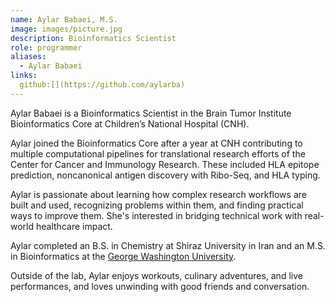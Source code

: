 ```yaml
---
name: Aylar Babaei, M.S.
image: images/picture.jpg
description: Bioinformatics Scientist
role: programmer
aliases:
  - Aylar Babaei
links:
  github:[](https://github.com/aylarba)
---
```


Aylar Babaei is a Bioinformatics Scientist in the Brain Tumor Institute Bioinformatics Core at Children’s National Hospital (CNH).

Aylar joined the Bioinformatics Core after a year at CNH contributing to multiple computational pipelines for translational research efforts of the Center for Cancer and Immunology Research.
These included HLA epitope prediction, noncanonical antigen discovery with Ribo-Seq, and  HLA typing.

Aylar is passionate about learning how complex research workflows are built and used, recognizing problems within them, and finding practical ways to improve them. 
She's interested in bridging technical work with real-world healthcare impact.

Aylar completed an B.S. in Chemistry at Shiraz University in Iran and an M.S. in Bioinformatics at the [George Washington University](https://gwu.edu/).

Outside of the lab, Aylar enjoys workouts, culinary adventures, and live performances, and loves unwinding with good friends and conversation.
